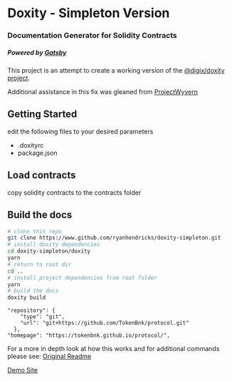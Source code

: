 # Doxity - Simpleton Version

### Documentation Generator for Solidity Contracts
##### Powered by [Gatsby](https://github.com/gatsbyjs/gatsby)
This project is an attempt to create a working version of the [@digix/doxity project](https://github.com/DigixGlobal/doxity).

Additional assistance in this fix was gleaned from [ProjectWyvern](https://github.com/ProjectWyvern/wyvern-ethereum)

## Getting Started

edit the following files to your desired parameters
- .doxityrc
- package.json

## Load contracts
copy solidity contracts to the contracts folder

## Build the docs

```bash
# clone this repo
git clone https://www.github.com/ryanhendricks/doxity-simpleton.git
# install doxity dependencies
cd doxity-simpleton/doxity
yarn
# return to root dir
cd ..
# install project dependencies from root folder
yarn
# build the docs
doxity build
```

```
"repository": {
    "type": "git",
    "url": "git+https://github.com/TokenBnk/protocol.git"
  },
"homepage": "https://tokenbnk.github.io/protocol/",
```

For a more in depth look at how this works and for additional commands please see: [Original Readme](https://github.com/DigixGlobal/doxity/blob/master/README.md)


[Demo Site](https://hitchcott.github.io/doxity-demo/docs/MetaCoin/)
